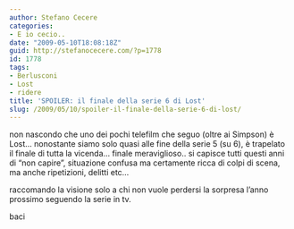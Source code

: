 ```yaml
---
author: Stefano Cecere
categories:
- E io cecio..
date: "2009-05-10T18:08:18Z"
guid: http://stefanocecere.com/?p=1778
id: 1778
tags:
- Berlusconi
- Lost
- ridere
title: 'SPOILER: il finale della serie 6 di Lost'
slug: /2009/05/10/spoiler-il-finale-della-serie-6-di-lost/
---
```


non nascondo che uno dei pochi telefilm che seguo (oltre ai Simpson) è Lost&#8230; nonostante siamo solo quasi alle fine della serie 5 (su 6), è trapelato il finale di tutta la vicenda&#8230; finale meraviglioso.. si capisce tutti questi anni di &#8220;non capire&#8221;, situazione confusa ma certamente ricca di colpi di scena, ma anche ripetizioni, delitti etc&#8230;

raccomando la visione solo a chi non vuole perdersi la sorpresa l&#8217;anno prossimo seguendo la serie in tv.
  
baci